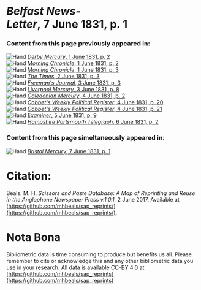 # *Belfast News-Letter*, 7 June 1831, p. 1  
  
### Content from this page previously appeared in:  
![Hand](http://scissorsandpaste.net/wp-content/uploads/2017/06/smallhandpointer.png) [*Derby Mercury*, 1 June 1831, p. 2](https://mhbeals.github.io/sap_html/Derby-Mercury/Derby-Mercury-1-June-1831-p-2)  
![Hand](http://scissorsandpaste.net/wp-content/uploads/2017/06/smallhandpointer.png) [*Morning Chronicle*, 1 June 1831, p. 2](https://mhbeals.github.io/sap_html/Morning-Chronicle/Morning-Chronicle-1-June-1831-p-2)  
![Hand](http://scissorsandpaste.net/wp-content/uploads/2017/06/smallhandpointer.png) [*Morning Chronicle*, 1 June 1831, p. 3](https://mhbeals.github.io/sap_html/Morning-Chronicle/Morning-Chronicle-1-June-1831-p-3)  
![Hand](http://scissorsandpaste.net/wp-content/uploads/2017/06/smallhandpointer.png) [*The Times*, 2 June 1831, p. 3](https://mhbeals.github.io/sap_html/The-Times/The-Times-2-June-1831-p-3)  
![Hand](http://scissorsandpaste.net/wp-content/uploads/2017/06/smallhandpointer.png) [*Freeman's Journal*, 3 June 1831, p. 3](https://mhbeals.github.io/sap_html/Freeman's-Journal/Freeman's-Journal-3-June-1831-p-3)  
![Hand](http://scissorsandpaste.net/wp-content/uploads/2017/06/smallhandpointer.png) [*Liverpool Mercury*, 3 June 1831, p. 8](https://mhbeals.github.io/sap_html/Liverpool-Mercury/Liverpool-Mercury-3-June-1831-p-8)  
![Hand](http://scissorsandpaste.net/wp-content/uploads/2017/06/smallhandpointer.png) [*Caledonian Mercury*, 4 June 1831, p. 2](https://mhbeals.github.io/sap_html/Caledonian-Mercury/Caledonian-Mercury-4-June-1831-p-2)  
![Hand](http://scissorsandpaste.net/wp-content/uploads/2017/06/smallhandpointer.png) [*Cobbet's Weekly Political Register*, 4 June 1831, p. 20](https://mhbeals.github.io/sap_html/Cobbet's-Weekly-Political-Register/Cobbet's-Weekly-Political-Register-4-June-1831-p-20)  
![Hand](http://scissorsandpaste.net/wp-content/uploads/2017/06/smallhandpointer.png) [*Cobbet's Weekly Political Register*, 4 June 1831, p. 21](https://mhbeals.github.io/sap_html/Cobbet's-Weekly-Political-Register/Cobbet's-Weekly-Political-Register-4-June-1831-p-21)  
![Hand](http://scissorsandpaste.net/wp-content/uploads/2017/06/smallhandpointer.png) [*Examiner*, 5 June 1831, p. 9](https://mhbeals.github.io/sap_html/Examiner/Examiner-5-June-1831-p-9)  
![Hand](http://scissorsandpaste.net/wp-content/uploads/2017/06/smallhandpointer.png) [*Hampshire Portsmouth Telegraph*, 6 June 1831, p. 2](https://mhbeals.github.io/sap_html/Hampshire-Portsmouth-Telegraph/Hampshire-Portsmouth-Telegraph-6-June-1831-p-2)  
  
### Content from this page simeltaneously appeared in:  
![Hand](http://scissorsandpaste.net/wp-content/uploads/2017/06/smallhandpointer.png) [*Bristol Mercury*, 7 June 1831, p. 1](https://mhbeals.github.io/sap_html/Bristol-Mercury/Bristol-Mercury-7-June-1831-p-1)  


# Citation: 

Beals. M. H. *Scissors and Paste Database: A Map of Reprinting and Reuse in the Anglophone Newspaper Press v.1.0.1.* 2 June 2017. Available at [https://github.com/mhbeals/sap_reprints/](https://github.com/mhbeals/sap_reprints/). 

# Nota Bona

Bibliometric data is time consuming to produce but benefits us all. Please remember to cite or acknowledge this and any other bibliometric data you use in your research. All data is available CC-BY 4.0 at [https://github.com/mhbeals/sap_reprints](https://github.com/mhbeals/sap_reprints)